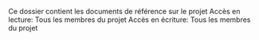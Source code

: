 Ce dossier contient les documents de référence sur le projet
Accès en lecture: Tous les membres du projet
Accès en écriture: Tous les membres du projet
